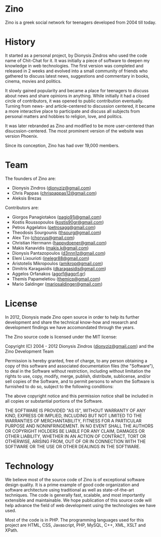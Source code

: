 Zino
====
Zino is a greek social network for teenagers developed from 2004 till today.

History
=======
It started as a personal project, by Dionysis Zindros who used the code name of
Chit-Chat for it. It was initially a piece of software to deepen my knowledge
in web technologies. The first version was completed and released in 2 weeks
and evolved into a small community of friends who gathered to discuss latest
news, suggestions and commentary in books, cinema, movies and politics.

It slowly gained popularity and became a place for teenagers to discuss about
news and share opinions in anything. While initially it had a closed circle of
contributors, it was opened to public contribution eventually. Turning from
news- and article-centered to discussion centered, it became a more interactive
place to participate and discuss all subjects from personal matters and hobbies
to religion, love, and politics.

It was later rebranded as Zino and modified to be more user-centered than
disucssion-centered. The most prominent version of the website was version
Phoenix.

Since its conception, Zino has had over 19,000 members.

Team
====

The founders of Zino are:

 * Dionysis Zindros (dionyziz@gmail.com)
 * Chris Pappas (chrispappas12@gmail.com)
 * Aleksis Brezas

Contributors are:

 * Giorgos Panagiotakos (pagio91i@gmail.com)
 * Kostis Roussopoulos (kostis90gr@gmail.com)
 * Petros Aggelatos (petrosagg@gmail.com)
 * Theodosis Sourgounis (thsourg@gmail.com)
 * Alex Tzo (chorvus@gmail.com)
 * Christian Herrmann (happydoener@gmail.com)
 * Makis Kanavidis (makis.k@gmail.com)
 * Dionysis Pantazopoulos (d3nnn1z@gmail.com)
 * Eleni Lixourioti (inelegr88@gmail.com)
 * Aristotelis Mikropoulos (amikrop@gmail.com)
 * Dimitris Karagasidis (dkaragasidis@gmail.com)
 * Aggelos Orfanakos (agorf@agorf.gr)
 * Themis Papameletiou (themicp@gmail.com)
 * Mario Saldinger (mariosaldinger@gmail.com)

License
=======

In 2012, Dionysis made Zino open source in order to help its further
development and share the technical know-how and research and development
findings we have accomondated through the years.

The Zino source code is licensed under the MIT license:

Copyright (C) 2004 - 2012 Dionysis Zindros (dionyziz@gmail.com) and the Zino Development Team

Permission is hereby granted, free of charge, to any person obtaining a copy of
this software and associated documentation files (the "Software"), to deal in
the Software without restriction, including without limitation the rights to
use, copy, modify, merge, publish, distribute, sublicense, and/or sell copies
of the Software, and to permit persons to whom the Software is furnished to do
so, subject to the following conditions:

The above copyright notice and this permission notice shall be included in all
copies or substantial portions of the Software.

THE SOFTWARE IS PROVIDED "AS IS", WITHOUT WARRANTY OF ANY KIND, EXPRESS OR
IMPLIED, INCLUDING BUT NOT LIMITED TO THE WARRANTIES OF MERCHANTABILITY,
FITNESS FOR A PARTICULAR PURPOSE AND NONINFRINGEMENT. IN NO EVENT SHALL THE
AUTHORS OR COPYRIGHT HOLDERS BE LIABLE FOR ANY CLAIM, DAMAGES OR OTHER
LIABILITY, WHETHER IN AN ACTION OF CONTRACT, TORT OR OTHERWISE, ARISING FROM,
OUT OF OR IN CONNECTION WITH THE SOFTWARE OR THE USE OR OTHER DEALINGS IN THE
SOFTWARE.

Technology
==========

We believe most of the source code of Zino is of exceptional software design
quality. It is a prime example of good code organization and software
architecture using traditional as well as state-of-the-art techniques.
The code is generally fast, scalable, and most importantly extensible and
maintainable. We hope publication of this source code will help advance the
field of web development using the technologies we have used.

Most of the code is in PHP. The programming languages used for this project
are HTML, CSS, Javascript, PHP, MySQL, C++, XML, XSLT and XPath.
